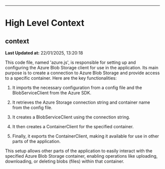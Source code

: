 

---
# High Level Context
## context
**Last Updated at:** 22/01/2025, 13:20:18

This code file, named 'azure.js', is responsible for setting up and configuring the Azure Blob Storage client for use in the application. Its main purpose is to create a connection to Azure Blob Storage and provide access to a specific container. Here are the key functionalities:

1. It imports the necessary configuration from a config file and the BlobServiceClient from the Azure SDK.

2. It retrieves the Azure Storage connection string and container name from the config file.

3. It creates a BlobServiceClient using the connection string.

4. It then creates a ContainerClient for the specified container.

5. Finally, it exports the ContainerClient, making it available for use in other parts of the application.

This setup allows other parts of the application to easily interact with the specified Azure Blob Storage container, enabling operations like uploading, downloading, or deleting blobs (files) within that container.
